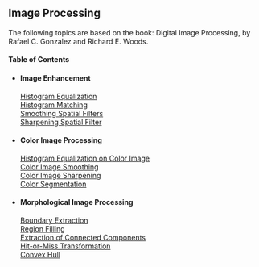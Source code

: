 ## Image Processing
The following topics are based on the book: Digital Image Processing, by Rafael C. Gonzalez and Richard E. Woods.

#### Table of Contents  
* #### Image Enhancement    
   [Histogram Equalization](image_enhancement/histeq.md)  
   [Histogram Matching](image_enhancement/histmatching.md)     
   [Smoothing Spatial Filters](image_enhancement/smooth_spatial_filters.md)   
   [Sharpening Spatial Filter](image_enhancement/sharp_filter.md)
* #### Color Image Processing  
    [Histogram Equalization on Color Image](image_enhancement/histeqcolor.md)  
    [Color Image Smoothing](image_enhancement/smooth_color_filter.md)  
    [Color Image Sharpening](image_enhancement/sharp_color_filter.md)  
    [Color Segmentation](image_enhancement/seg_color.md)  
* #### Morphological Image Processing   
    [Boundary Extraction](morphological/boundary_extraction.md)  
    [Region Filling](morphological/region_filling.md)   
    [Extraction of Connected Components](morphological/extraction_components.md)  
    [Hit-or-Miss Transformation](morphological/hit_miss.md)  
    [Convex Hull](morphological/convex_hull.md)  

